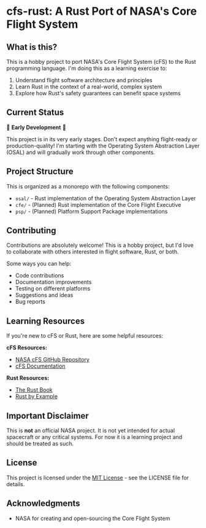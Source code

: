 # cfs-rust: A Rust Port of NASA's Core Flight System

## What is this?

This is a hobby project to port NASA's Core Flight System (cFS) to the Rust
programming language. I'm doing this as a learning exercise to:

1. Understand flight software architecture and principles
2. Learn Rust in the context of a real-world, complex system
3. Explore how Rust's safety guarantees can benefit space systems

## Current Status

🚧 **Early Development** 🚧

This project is in its very early stages. Don't expect anything flight-ready or
production-quality! I'm starting with the Operating System Abstraction Layer
(OSAL) and will gradually work through other components.

## Project Structure

This is organized as a monorepo with the following components:

- `osal/` - Rust implementation of the Operating System Abstraction Layer
- `cfe/` - (Planned) Rust implementation of the Core Flight Executive
- `psp/` - (Planned) Platform Support Package implementations

## Contributing

Contributions are absolutely welcome! This is a hobby project, but I'd love to
collaborate with others interested in flight software, Rust, or both.

Some ways you can help:

- Code contributions
- Documentation improvements
- Testing on different platforms
- Suggestions and ideas
- Bug reports

## Learning Resources

If you're new to cFS or Rust, here are some helpful resources:

**cFS Resources:**

- [NASA cFS GitHub Repository](https://github.com/nasa/cFS)
- [cFS Documentation](https://github.com/nasa/cFS/tree/main/docs)

**Rust Resources:**

- [The Rust Book](https://doc.rust-lang.org/book/)
- [Rust by Example](https://doc.rust-lang.org/rust-by-example/)

## Important Disclaimer

This is **not** an official NASA project. It is not yet intended for actual
spacecraft or any critical systems. For now it is a learning project and should
be treated as such.

## License

This project is licensed under the [MIT License](LICENSE) - see the LICENSE file
for details.

## Acknowledgments

- NASA for creating and open-sourcing the Core Flight System
